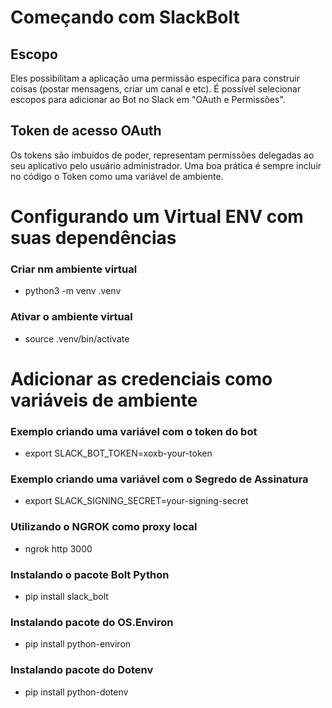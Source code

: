 # Começando com SlackBolt

## Escopo
Eles possibilitam a aplicação uma permissão específica para construir coisas (postar mensagens, criar um canal e etc). É possível selecionar escopos para adicionar ao Bot no Slack em "OAuth e Permissões".

## Token de acesso OAuth
Os tokens são imbuídos de poder, representam permissões delegadas ao seu aplicativo pelo usuário administrador. Uma boa prática é sempre incluir no código o Token como uma variável de ambiente.

# Configurando um Virtual ENV com suas dependências

### Criar nm ambiente virtual

- python3 -m venv .venv

### Ativar o ambiente virtual

- source .venv/bin/activate

# Adicionar as credenciais como variáveis de ambiente

### Exemplo criando uma variável com o token do bot

- export SLACK_BOT_TOKEN=xoxb-your-token

### Exemplo criando uma variável com o Segredo de Assinatura

- export SLACK_SIGNING_SECRET=your-signing-secret

### Utilizando o NGROK como proxy local

- ngrok http 3000

### Instalando o pacote Bolt Python

- pip install slack_bolt

### Instalando pacote do OS.Environ

- pip install python-environ

### Instalando pacote do Dotenv

- pip install python-dotenv